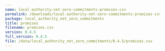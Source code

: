 ```yaml
---
name: local-authority-net-zero-commitments-promises-csv
permalink: /downloads/local-authority-net-zero-commitments-promises-csv/0_4_5
package: local_authority_net_zero_commitments
title: promises
filename: promises.csv
version: 0.4.5
full_version: 0.4.5
file: /data/local_authority_net_zero_commitments/0.4.5/promises.csv
---
```

